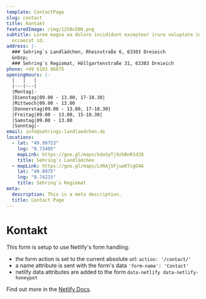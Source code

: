 ```yaml
---
template: ContactPage
slug: contact
title: Kontakt
featuredImage: /img/1250x500.png
subtitle: Lorem magna ea dolore incididunt excepteur irure voluptate id dolore
  occaecat id.
address: |-
  ### Sehring`s Landlädchen, Rheinstraße 6, 63303 Dreieich
  &nbsp;
  ### Sehring`s Regiomat, Höllgartenstraße 31, 63303 Dreieich
phone: +49 6103 86875
openingHours: |-
  |   |   |
  |---|---|
  |Montag|-
  |Dienstag|09.00 - 13.00, 17-18.30|
  |Mittwoch|09.00 - 13.00
  |Donnerstag|09.00 - 13.00, 17-18.30|
  |Freitag|09.00 - 13.00, 15-18.30|
  |Samstag|09.00 - 13.00
  |Sonntag|-
email: info@sehrings-landlaedchen.de
locations:
  - lat: "49.99753"
    lng: "8.73405"
    mapLink: https://goo.gl/maps/kdoGyTj9zhBnR1d28
    title: Sehring`s Landlädchen
  - mapLink: https://goo.gl/maps/LXRAj5FjuwKTcgD4A
    lat: "49.9975"
    lng: "8.74233"
    title: Sehring`s Regiomat
meta:
  description: This is a meta description.
  title: Contact Page
---
```


# Kontakt

This form is setup to use Netlify's form handling:

- the form action is set to the current absolute url: `action: '/contact/'`
- a name attribute is sent with the form's data `'form-name': 'Contact'`
- netlify data attributes are added to the form `data-netlify data-netlify-honeypot`

Find out more in the [Netlify Docs](https://www.netlify.com/docs/form-handling/).
